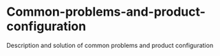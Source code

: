 # Common-problems-and-product-configuration
Description and solution of common problems and product configuration
